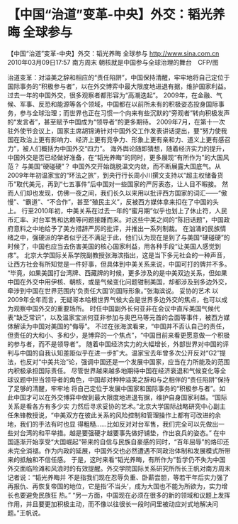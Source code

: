 # 【中国“治道”变革-中央】外交：韬光养晦 全球参与

【中国“治道”变革-中央】外交：韬光养晦 全球参与
http://www.sina.com.cn  2010年03月09日17:57  南方周末
朝核就是中国参与全球治理的舞台　CFP/图

治道变革：对溢美之辞和相应的“责任陷阱”，中国保持清醒，牢牢地将自己定位于国际事务的“积极参与者”，以在外交博弈中最大限度地进退有据，维护国家利益。
过去一年的中国外交，很多观察者都形容为“高潮迭起”。
2009年，在金融、气候、军事、反恐和能源等各个领域，中国都在以前所未有的积极姿态投身国际事务，参与全球治理；而世界也正在习惯一个向来有些沉默的“旁观者”转向积极发声的“发言者”，甚至赋予中国成为“领导者”的更多期待。
2009年7月，在第十一次驻外使节会议上，国家主席胡锦涛针对中国外交工作发表讲话提出，要“努力使我国在政治上更有影响力、经济上更有竞争力、形象上更有亲和力、道义上更有感召力”，被人们概括为中国外交“四力”。
海外舆论随即猜想，随着经济实力的提升，中国外交是否已经做好准备，在“韬光养晦”的同时，更多展现“有所作为”的大国风范？
与美国“硬碰硬”？
中国外交开始跳脱温文内敛，而不断展露大国底气。从2009年年初温家宝的“环法之旅”，到央行行长周小川撰文支持以“超主权储备货币”取代美元，再到“七五事件”后中国对一些国家的严厉表态，让人目不暇接。
然而人们却也发现，仿佛一夜之间，我们长久以来用以批评西方国家的词汇——“傲慢”、“霸道”、“不合作”，甚至“殖民主义”，反被西方媒体拿来扣在了中国的头上。
行至2010年初，中美关系在过去一年的“蜜月期”似乎也划上了休止符，人民币汇率、对台军售和达赖等问题接踵而来。对这些中美之间的“陈旧话题”，中国政府意料之中地给予了美方措辞严厉的批评，并推出一系列制裁。
在汹涌的民族情绪之中，强硬派的学者似乎还不满足于此，他们认为现在是到了与美国“硬碰硬”的时候了，中国也应当去伤害美国的核心国家利益，用各种手段“让美国人感觉到疼”。
北京大学国际关系学院副教授张海滨指出，这是当下多元社会的一种声音，让西方社会有所知觉是一件好事，但具体到中美关系来说，中国可打的牌并不多。
“毕竟，如果美国打台湾牌、西藏牌的时候，更多涉及的是中美双边关系，但如果中国在外交中用伊核、朝核，或是气候变化问题钳制美国，却都涉及到多边外交，牵涉到中国在世界范围内‘负责任大国’的国际形象。”张海滨说。
妥协的艺术
以2009年全年而言，无疑哥本哈根世界气候大会是世界多边外交的焦点，也可以成为观察中国外交的重要场所。
时任中国副外长何亚非在会议中直斥美国气候代表“缺乏常识”，以及温家宝派何亚非参加与奥巴马等元首的会面等事件，被西方媒体解读为中国对美国的“侮辱”。
不过在张海滨看来，“中国并不否认自己的责任，但责任的大和小、多和少，是博弈的一个焦点”，“中国目前来看更愿意做一个积极的参与者，而不是领导者”。
随着中国经济实力的大幅增长，外部世界对中国的评判与中国的自我认知差距似乎在进一步扩大。温家宝去年曾多次公开反对“G2”提法，也反对“中美共治”论，强调中国还是一个发展中国家，应当在力所能及的范围内积极承担国际责任。
尽管世界越来越多地期待中国在经济衰退和气候变化等全球议题中担当领导者的角色，中国却对种种溢美之辞和与之相伴的“责任陷阱”保持了足够的清醒，牢牢地 将自己定位于发展中国家和国际事务的“积极参与者”。如此中国才可以在外交博弈中做到最大限度地进退有据，维护自身国家利益。“国际关系是看各方有多少实 力然后寻求妥协的艺术。”北京大学国际战略研究中心副主任朱锋教授说，“中美双方在彼此关系的风险控制和管理操作上都有可改进的余地，我们的手法有时也显 得粗糙……比如反对对台军售，我们完全可以先做出一些对台湾的和平举措。越是要强硬才越要事先做好铺垫，作出哀兵的姿态。”
在中国逐渐开始享受“大国崛起”带来的自信与民族自豪感的同时，“百年屈辱”的烙印还未完全消褪。作为内政的延展，中国外交也必然遭遇不同政治体制和发展模式所带来的抵触和不信任感。
于是，这时来看“韬光养晦，有所作为”哲学仍不失为中国外交面临险滩和风浪时的有效提醒。外交学院国际关系研究所所长王帆对南方周末记者说：“韬光养晦并 不是指我们现在忍辱负重、卧薪尝胆，等若干年后实力强了再报仇、再恢复帝国的地位，它是指‘不当头’，成为大国也不能为所欲为，实力增长也要避免民族狂 热。”
“另一方面，中国现在必须在很多的新的领域和议题上发挥作用，并且要更加积极主动，而不像以往很长一段时间里被动应对式地解决问题。”王帆说。

